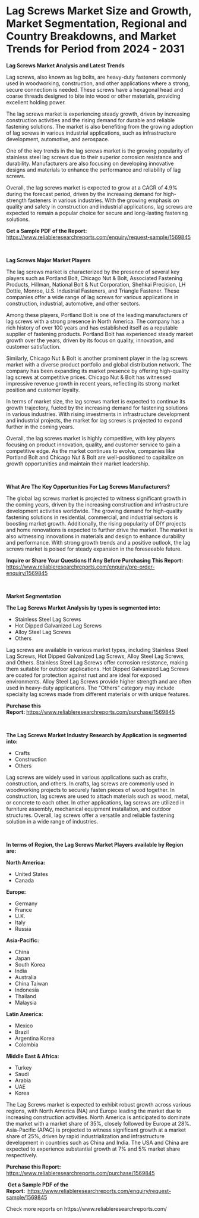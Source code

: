 <p><h1>Lag Screws Market Size and Growth, Market Segmentation, Regional and Country Breakdowns, and Market Trends for Period from 2024 -  2031</h1></p><p><strong>Lag Screws Market Analysis and Latest Trends</strong></p>
<p><p>Lag screws, also known as lag bolts, are heavy-duty fasteners commonly used in woodworking, construction, and other applications where a strong, secure connection is needed. These screws have a hexagonal head and coarse threads designed to bite into wood or other materials, providing excellent holding power.</p><p>The lag screws market is experiencing steady growth, driven by increasing construction activities and the rising demand for durable and reliable fastening solutions. The market is also benefiting from the growing adoption of lag screws in various industrial applications, such as infrastructure development, automotive, and aerospace.</p><p>One of the key trends in the lag screws market is the growing popularity of stainless steel lag screws due to their superior corrosion resistance and durability. Manufacturers are also focusing on developing innovative designs and materials to enhance the performance and reliability of lag screws.</p><p>Overall, the lag screws market is expected to grow at a CAGR of 4.9% during the forecast period, driven by the increasing demand for high-strength fasteners in various industries. With the growing emphasis on quality and safety in construction and industrial applications, lag screws are expected to remain a popular choice for secure and long-lasting fastening solutions.</p></p>
<p><strong>Get a Sample PDF of the Report:&nbsp;</strong> <a href="https://www.reliableresearchreports.com/enquiry/request-sample/1569845">https://www.reliableresearchreports.com/enquiry/request-sample/1569845</a></p>
<p>&nbsp;</p>
<p><strong>Lag Screws Major Market Players</strong></p>
<p><p>The lag screws market is characterized by the presence of several key players such as Portland Bolt, Chicago Nut & Bolt, Associated Fastening Products, Hillman, National Bolt & Nut Corporation, Shehkai Precision, LH Dottie, Monroe, U.S. Industrial Fasteners, and Triangle Fastener. These companies offer a wide range of lag screws for various applications in construction, industrial, automotive, and other sectors.</p><p>Among these players, Portland Bolt is one of the leading manufacturers of lag screws with a strong presence in North America. The company has a rich history of over 100 years and has established itself as a reputable supplier of fastening products. Portland Bolt has experienced steady market growth over the years, driven by its focus on quality, innovation, and customer satisfaction.</p><p>Similarly, Chicago Nut & Bolt is another prominent player in the lag screws market with a diverse product portfolio and global distribution network. The company has been expanding its market presence by offering high-quality lag screws at competitive prices. Chicago Nut & Bolt has witnessed impressive revenue growth in recent years, reflecting its strong market position and customer loyalty.</p><p>In terms of market size, the lag screws market is expected to continue its growth trajectory, fueled by the increasing demand for fastening solutions in various industries. With rising investments in infrastructure development and industrial projects, the market for lag screws is projected to expand further in the coming years.</p><p>Overall, the lag screws market is highly competitive, with key players focusing on product innovation, quality, and customer service to gain a competitive edge. As the market continues to evolve, companies like Portland Bolt and Chicago Nut & Bolt are well-positioned to capitalize on growth opportunities and maintain their market leadership.</p></p>
<p>&nbsp;</p>
<p><strong>What Are The Key Opportunities For Lag Screws Manufacturers?</strong></p>
<p><p>The global lag screws market is projected to witness significant growth in the coming years, driven by the increasing construction and infrastructure development activities worldwide. The growing demand for high-quality fastening solutions in residential, commercial, and industrial sectors is boosting market growth. Additionally, the rising popularity of DIY projects and home renovations is expected to further drive the market. The market is also witnessing innovations in materials and design to enhance durability and performance. With strong growth trends and a positive outlook, the lag screws market is poised for steady expansion in the foreseeable future.</p></p>
<p><strong>Inquire or Share Your Questions If Any Before Purchasing This Report:</strong> <a href="https://www.reliableresearchreports.com/enquiry/pre-order-enquiry/1569845">https://www.reliableresearchreports.com/enquiry/pre-order-enquiry/1569845</a></p>
<p>&nbsp;</p>
<p><strong>Market Segmentation</strong></p>
<p><strong>The Lag Screws Market Analysis by types is segmented into:</strong></p>
<p><ul><li>Stainless Steel Lag Screws</li><li>Hot Dipped Galvanized Lag Screws</li><li>Alloy Steel Lag Screws</li><li>Others</li></ul></p>
<p><p>Lag screws are available in various market types, including Stainless Steel Lag Screws, Hot Dipped Galvanized Lag Screws, Alloy Steel Lag Screws, and Others. Stainless Steel Lag Screws offer corrosion resistance, making them suitable for outdoor applications. Hot Dipped Galvanized Lag Screws are coated for protection against rust and are ideal for exposed environments. Alloy Steel Lag Screws provide higher strength and are often used in heavy-duty applications. The "Others" category may include specialty lag screws made from different materials or with unique features.</p></p>
<p><strong>Purchase this Report:&nbsp;</strong><a href="https://www.reliableresearchreports.com/purchase/1569845">https://www.reliableresearchreports.com/purchase/1569845</a></p>
<p>&nbsp;</p>
<p><strong>The Lag Screws Market Industry Research by Application is segmented into:</strong></p>
<p><ul><li>Crafts</li><li>Construction</li><li>Others</li></ul></p>
<p><p>Lag screws are widely used in various applications such as crafts, construction, and others. In crafts, lag screws are commonly used in woodworking projects to securely fasten pieces of wood together. In construction, lag screws are used to attach materials such as wood, metal, or concrete to each other. In other applications, lag screws are utilized in furniture assembly, mechanical equipment installation, and outdoor structures. Overall, lag screws offer a versatile and reliable fastening solution in a wide range of industries.</p></p>
<p>&nbsp;</p>
<p><strong>In terms of Region, the Lag Screws Market Players available by Region are:</strong></p>
<p>
    <p> <strong> North America: </strong>
        <ul>
            <li>United States</li>
            <li>Canada</li>
        </ul>
        </p> 
    <p> <strong> Europe: </strong>
        <ul>
            <li>Germany</li>
            <li>France</li>
            <li>U.K.</li>
            <li>Italy</li>
            <li>Russia</li>
        </ul>
        </p> 
    <p> <strong> Asia-Pacific: </strong>
        <ul>
            <li>China</li>
            <li>Japan</li>
            <li>South Korea</li>
            <li>India</li>
            <li>Australia</li>
            <li>China Taiwan</li>
            <li>Indonesia</li>
            <li>Thailand</li>
            <li>Malaysia</li>
        </ul>
        </p> 
    <p> <strong> Latin America: </strong>
        <ul>
            <li>Mexico</li>
            <li>Brazil</li>
            <li>Argentina Korea</li>
            <li>Colombia</li>
        </ul>
        </p> 
    <p> <strong> Middle East & Africa: </strong>
        <ul>
            <li>Turkey</li>
            <li>Saudi</li>
            <li>Arabia</li>
            <li>UAE</li>
            <li>Korea</li>
        </ul>
    </p>
    </p>
<p><p>The Lag Screws market is expected to exhibit robust growth across various regions, with North America (NA) and Europe leading the market due to increasing construction activities. North America is anticipated to dominate the market with a market share of 35%, closely followed by Europe at 28%. Asia-Pacific (APAC) is projected to witness significant growth at a market share of 25%, driven by rapid industrialization and infrastructure development in countries such as China and India. The USA and China are expected to experience substantial growth at 7% and 5% market share respectively.</p></p>
<p><strong>Purchase this Report: </strong><a href="https://www.reliableresearchreports.com/purchase/1569845">https://www.reliableresearchreports.com/purchase/1569845</a></p>
<p>&nbsp;<strong>Get a Sample PDF of the Report:&nbsp;&nbsp;</strong><a href="https://www.reliableresearchreports.com/enquiry/request-sample/1569845">https://www.reliableresearchreports.com/enquiry/request-sample/1569845</a></p>
<p><strong></strong></p>
<p>Check more reports on https://www.reliableresearchreports.com/</p>